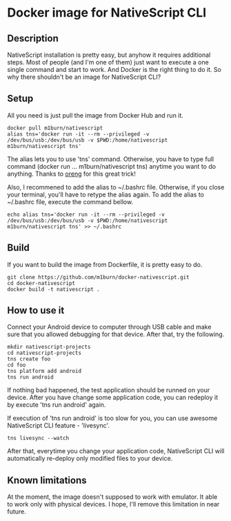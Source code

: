 # Docker image for NativeScript CLI

## Description
NativeScript installation is pretty easy, but anyhow it requires additional steps. Most of people (and I'm one of them) just want to execute a one single command and start to work. And Docker is the right thing to do it. So why there shouldn't be an image for NativeScript CLI?

## Setup
All you need is just pull the image from Docker Hub and run it.

    docker pull m1burn/nativescript
    alias tns='docker run -it --rm --privileged -v /dev/bus/usb:/dev/bus/usb -v $PWD:/home/nativescript m1burn/nativescript tns'
    
The alias lets you to use 'tns' command. Otherwise, you have to type full command (docker run ... m1burn/nativescript tns) anytime you want to do anything. Thanks to [oreng](https://github.com/oren/docker-nativescript) for this great trick!

Also, I recommened to add the alias to ~/.bashrc file. Otherwise, if you close your terminal, you'll have to retype the alias again.
To add the alias to ~/.bashrc file, execute the command bellow.

    echo alias tns='docker run -it --rm --privileged -v /dev/bus/usb:/dev/bus/usb -v $PWD:/home/nativescript m1burn/nativescript tns' >> ~/.bashrc

## Build
If you want to build the image from Dockerfile, it is pretty easy to do.

    git clone https://github.com/m1burn/docker-nativescript.git
    cd docker-nativescript
    docker build -t nativescript .
    

## How to use it
Connect your Android device to computer through USB cable and make sure that you allowed debugging for that device. After that, try the following.

    mkdir nativescript-projects
    cd nativescript-projects
    tns create foo
    cd foo
    tns platform add android
    tns run android

If nothing bad happened, the test application should be runned on your device. After you have change some application code, you can redeploy  it by execute 'tns run android' again.

If execution of 'tns run android' is too slow for you, you can use awesome NativeScript CLI feature - 'livesync'.

    tns livesync --watch
    
After that, everytime you change your application code, NativeScript CLI will automatically re-deploy only modified files to your device.

## Known limitations
At the moment, the image doesn't supposed to work with emulator. It able to work only with physical devices. I hope, I'll remove this limitation in near future.

